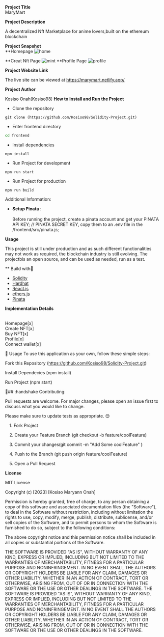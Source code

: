 
**Project Title**<br/>
MaryMart<br/>

**Project Description**

A decentralized Nft Marketplace for anime lovers,built on the ethereum blockchain<br/>

**Project Snapshot**<br/>
**Homepage
![home](https://user-images.githubusercontent.com/114183913/214615906-afe61fe8-5a0c-4c09-9745-82cd305c8c68.png)

**Creat Nft Page
![mint](https://user-images.githubusercontent.com/114183913/214615999-ce94d152-2cf9-46bf-8470-e7c9c85583e5.png)
**Profile Page
![profile](https://user-images.githubusercontent.com/114183913/214616066-1205d040-4b80-4da4-9c0b-360c27ae211f.png)



**Project Website Link**

The live site can be viewed at https://marymart.netlify.app/

**Project Author**

Kosiso Onah(Kosiso98)
****How to Install and Run the Project****
- Clone the repository
```git
git clone (https://github.com/Kosiso98/Solidity-Project.git)
```
* Enter frontend directory
```bash
cd frontend
```
* Install dependencies
```npm
npm install
```
* Run Project for development
```npm
npm run start
```
* Run Project for production
```npm
npm run build

```

Additional Information:

* __Setup Pinata__ : <br><br>
Before running the project, create a pinata account and get your  PINATA API KEY;
// PINATA SECRET KEY, copy them to an .env file in the /frontend/src/pinata.js;



**Usage**

 This project is still under production and as such different functionalities may not work as required, the blockchain industry is still evolving.
 The projectbis an open source, and can be used as needed, run as a test.

** Build with🚀
* [Solidity](https://docs.soliditylang.org/)
* [Hardhat](https://hardhat.org/getting-started/)
* [React.js](https://reactjs.org/)
* [ethers.js](https://docs.ethers.io/v5/)
* [Pinata](https://www.pinata.cloud/)


**Implementation Details**

<br/>Homepage[x]
<br/>Create NFT[x]
<br/>Buy NFT[x]
<br/>Profile[x]
<br>Connect wallet[x]


🔮 Usage
To use this application as your own, follow these simple steps:

Fork this Repository (https://github.com/Kosiso98/Solidity-Project.git)

Install Dependecies (npm install)

Run Project (npm start)

🤝## :handshake Contributing

Pull requests are welcome. For major changes, please open an issue first
to discuss what you would like to change.

Please make sure to update tests as appropriate. 😊

 1. Fork Project

 2. Create your Feature Branch (git checkout -b feature/coolFeature)

 3. Commit your changes(git commit -m "Add Some coolFeature" )

 4. Push to the Branch (git push origin feature/coolFeature)

 5. Open a Pull Request



**License**

MIT License

Copyright (c) [2023] [Kosiso Maryann Onah]

Permission is hereby granted, free of charge, to any person obtaining a copy
of this software and associated documentation files (the "Software"), to deal
in the Software without restriction, including without limitation the rights
to use, copy, modify, merge, publish, distribute, sublicense, and/or sell
copies of the Software, and to permit persons to whom the Software is
furnished to do so, subject to the following conditions:

The above copyright notice and this permission notice shall be included in all
copies or substantial portions of the Software.

THE SOFTWARE IS PROVIDED "AS IS", WITHOUT WARRANTY OF ANY KIND, EXPRESS OR
IMPLIED, INCLUDING BUT NOT LIMITED TO THE WARRANTIES OF MERCHANTABILITY,
FITNESS FOR A PARTICULAR PURPOSE AND NONINFRINGEMENT. IN NO EVENT SHALL THE
AUTHORS OR COPYRIGHT HOLDERS BE LIABLE FOR ANY CLAIM, DAMAGES OR OTHER
LIABILITY, WHETHER IN AN ACTION OF CONTRACT, TORT OR OTHERWISE, ARISING FROM,
OUT OF OR IN CONNECTION WITH THE SOFTWARE OR THE USE OR OTHER DEALINGS IN THE
SOFTWARE.
THE SOFTWARE IS PROVIDED "AS IS", WITHOUT WARRANTY OF ANY KIND, EXPRESS OR IMPLIED, INCLUDING BUT NOT LIMITED TO THE WARRANTIES OF MERCHANTABILITY, FITNESS FOR A PARTICULAR PURPOSE AND NONINFRINGEMENT. IN NO EVENT SHALL THE AUTHORS OR COPYRIGHT HOLDERS BE LIABLE FOR ANY CLAIM, DAMAGES OR OTHER LIABILITY, WHETHER IN AN ACTION OF CONTRACT, TORT OR OTHERWISE, ARISING FROM, OUT OF OR IN CONNECTION WITH THE SOFTWARE OR THE USE OR OTHER DEALINGS IN THE SOFTWARE.

